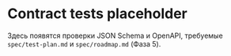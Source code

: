 # Contract tests placeholder

Здесь появятся проверки JSON Schema и OpenAPI, требуемые `spec/test-plan.md` и `spec/roadmap.md` (Фаза 5).
